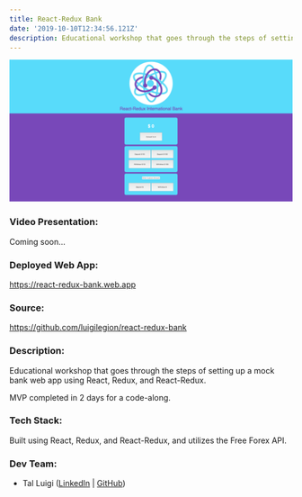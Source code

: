 ```yaml
---
title: React-Redux Bank
date: '2019-10-10T12:34:56.121Z'
description: Educational workshop that goes through the steps of setting up a mock bank web app using React, Redux, and React-Redux.
---
```


![React-Redux Bank Screenshot](./react-redux-bank.png)

### Video Presentation:

Coming soon...

### Deployed Web App:

https://react-redux-bank.web.app

### Source:

https://github.com/luigilegion/react-redux-bank

### Description:

Educational workshop that goes through the steps of setting up a mock bank web app using React, Redux, and React-Redux.

MVP completed in 2 days for a code-along.

### Tech Stack:

Built using React, Redux, and React-Redux, and utilizes the Free Forex API.

### Dev Team:

- Tal Luigi ([LinkedIn](https://www.linkedin.com/in/talluigi) | [GitHub](https://github.com/luigilegion))
